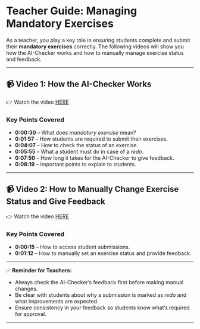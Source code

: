 # Teacher Guide: Managing Mandatory Exercises

As a teacher, you play a key role in ensuring students complete and submit their **mandatory exercises** correctly.
The following videos will show you how the AI-Checker works and how to manually manage exercise status and feedback.

---

## 📹 Video 1: How the AI-Checker Works

👉 Watch the video [HERE](/02-Exercises-Submissions-Solutions/videos/AIChecker-Instructors.mp4)

### Key Points Covered

* **0:00:30** – What does *mandatory exercise* mean?
* **0:01:57** – How students are required to submit their exercises.
* **0:04:07** – How to check the status of an exercise.
* **0:05:55** – What a student must do in case of a *redo*.
* **0:07:50** – How long it takes for the AI-Checker to give feedback.
* **0:08:19** – Important points to explain to students.

---

## 📹 Video 2: How to Manually Change Exercise Status and Give Feedback

👉 Watch the video [HERE](/02-Exercises-Submissions-Solutions/videos/instructor-manual-set-up-feedback.mp4)

### Key Points Covered

* **0:00:15** – How to access student submissions.
* **0:01:12** – How to manually set an exercise status and provide feedback.

---

✅ **Reminder for Teachers:**

* Always check the AI-Checker’s feedback first before making manual changes.
* Be clear with students about why a submission is marked as *redo* and what improvements are expected.
* Ensure consistency in your feedback so students know what’s required for approval.

---


